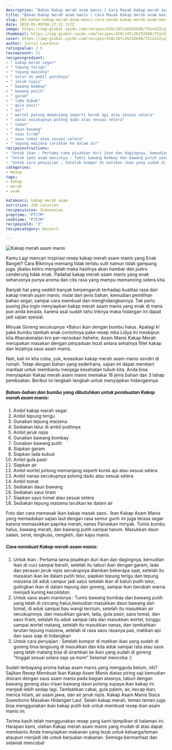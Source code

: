 ```yaml
---
description: "Bahan Kakap merah asam manis | Cara Masak Kakap merah asam manis Yang Enak Dan Mudah"
title: "Bahan Kakap merah asam manis | Cara Masak Kakap merah asam manis Yang Enak Dan Mudah"
slug: 102-bahan-kakap-merah-asam-manis-cara-masak-kakap-merah-asam-manis-yang-enak-dan-mudah
date: 2020-05-05T00:27:12.117Z
image: https://img-global.cpcdn.com/recipes/418c10fc26292b98/751x532cq70/kakap-merah-asam-manis-foto-resep-utama.jpg
thumbnail: https://img-global.cpcdn.com/recipes/418c10fc26292b98/751x532cq70/kakap-merah-asam-manis-foto-resep-utama.jpg
cover: https://img-global.cpcdn.com/recipes/418c10fc26292b98/751x532cq70/kakap-merah-asam-manis-foto-resep-utama.jpg
author: Justin Lawrence
ratingvalue: 3.5
reviewcount: 12
recipeingredient:
- " kakap merah segar"
- " tepung terigu"
- " tepung maizena"
- " telur di ambil putihnya"
- " jeruk nipis"
- " bawang bombay"
- " bawang putih"
- " garam"
- " lada bubuk"
- " gula pasir"
- " air"
- " wortel potong memanjang seperti korek api atau sesuai selera"
- " nanas secukupnya potong dadu atau sesuai selera"
- " tomat"
- " daun bawang"
- " saus tiram"
- " saus tomat atau sesuai selera"
- " tepung maizena larutkan ke dalam air"
recipeinstructions:
- "Untuk ikan : Pertama tama pisahkan duri ikan dan dagingnya, kemudian ikan di cuci sampai bersih, setelah itu taburi ikan dengan garam, lada dan perasan jeruk nipis secukupnya diamkan beberapa saat, setelah itu masukan ikan ke dalam putih telur, siapkan tepung terigu dan tepung maizena (di aduk campur jadi satu) setalah ikan di baluri putih telur, gulingkan ikan di dalam tepung dan goreng, sampai ikan berubah warna menjadi kuning kecoklatan."
- "Untuk saos asam manisnya : Tumis bawang bombay dan bawang putih yang telah di cincang halus,kemudian masukkan daun bawang dan tomat, di aduk sampai bau wangi tercium, setelah itu masukkan air secukupnnya, dan masukkan garam, lada, gula pasir, saos tomat, dan saos tiram, setalah itu aduk sampai rata dan masukkan wortel, tunggu sampai wortel matang, setelah itu masukkan nanas, dan tambahkan larutan tepung maizena, setelah di rasa saos rasanya pas, matikan api dan saos siap di hidangkan"
- "Untuk cara penyajian : Setelah kompor di matikan ikan yang sudah di goreng bisa langsung di masukkan dan kita aduk sampai rata atau saos yang telah matang bisa di siramkan ke ikan yang sudah di goreng &#34;tinggal sesuai selara saja ya mom&#34; Selamat mencoba :)"
categories:
- Resep
tags:
- kakap
- merah
- asam

katakunci: kakap merah asam 
nutrition: 250 calories
recipecuisine: Indonesian
preptime: "PT17M"
cooktime: "PT57M"
recipeyield: "3"
recipecategory: Dessert

---
```



![Kakap merah asam manis](https://img-global.cpcdn.com/recipes/418c10fc26292b98/751x532cq70/kakap-merah-asam-manis-foto-resep-utama.jpg)

Kamu Lagi mencari inspirasi resep kakap merah asam manis yang Enak Banget? Cara Bikinnya memang tidak terlalu sulit namun tidak gampang juga. jikalau keliru mengolah maka hasilnya akan hambar dan justru cenderung tidak enak. Padahal kakap merah asam manis yang enak seharusnya punya aroma dan cita rasa yang mampu memancing selera kita.

Banyak hal yang sedikit banyak berpengaruh terhadap kualitas rasa dari kakap merah asam manis, mulai dari jenis bahan, kemudian pemilihan bahan segar, sampai cara membuat dan menghidangkannya. Tak perlu pusing jika ingin menyiapkan kakap merah asam manis yang enak di mana pun anda berada, karena asal sudah tahu triknya maka hidangan ini dapat jadi sajian spesial.

Minyak Goreng secukupnya *Baluri ikan dengan bumbu halus. Apalagi kl pake bumbu tambah enak contohnya pake resep mba Lidya ini meskipun kita #barukenalan krn per-recookan hehehe. Asam Manis Kakap Merah merupakan masakan dengan perpaduan lezat antara sehatnya fillet kakap dan lezatnya saus asam manis.


Nah, kali ini kita coba, yuk, kreasikan kakap merah asam manis sendiri di rumah. Tetap dengan bahan yang sederhana, sajian ini dapat memberi manfaat untuk membantu menjaga kesehatan tubuh kita. Anda bisa menyiapkan Kakap merah asam manis memakai 18 jenis bahan dan 3 tahap pembuatan. Berikut ini langkah-langkah untuk menyiapkan hidangannya.

<!--inarticleads1-->

##### Bahan-bahan dan bumbu yang dibutuhkan untuk pembuatan Kakap merah asam manis:

1. Ambil  kakap merah segar
1. Ambil  tepung terigu
1. Gunakan  tepung maizena
1. Sediakan  telur di ambil putihnya
1. Ambil  jeruk nipis
1. Gunakan  bawang bombay
1. Gunakan  bawang putih
1. Siapkan  garam
1. Siapkan  lada bubuk
1. Ambil  gula pasir
1. Siapkan  air
1. Ambil  wortel potong memanjang seperti korek api atau sesuai selera
1. Ambil  nanas secukupnya potong dadu atau sesuai selera
1. Ambil  tomat
1. Sediakan  daun bawang
1. Sediakan  saus tiram
1. Siapkan  saus tomat atau sesuai selera
1. Sediakan  tepung maizena larutkan ke dalam air


Foto dan cara memasak ikan kakap masak saos.. Ikan Kakap Asam Manis yang memadukan sajian laut dengan rasa semur gurih ini juga terasa segar karena memasukkan paprika merah, nanas Panaskan minyak. Tumis bumbu halus, bawang merah, dan bawang putih sampai harum. Masukkan daun salam, serai, lengkuas, cengkeh, dan kayu manis. 

<!--inarticleads2-->

##### Cara membuat Kakap merah asam manis:

1. Untuk ikan : Pertama tama pisahkan duri ikan dan dagingnya, kemudian ikan di cuci sampai bersih, setelah itu taburi ikan dengan garam, lada dan perasan jeruk nipis secukupnya diamkan beberapa saat, setelah itu masukan ikan ke dalam putih telur, siapkan tepung terigu dan tepung maizena (di aduk campur jadi satu) setalah ikan di baluri putih telur, gulingkan ikan di dalam tepung dan goreng, sampai ikan berubah warna menjadi kuning kecoklatan.
1. Untuk saos asam manisnya : Tumis bawang bombay dan bawang putih yang telah di cincang halus,kemudian masukkan daun bawang dan tomat, di aduk sampai bau wangi tercium, setelah itu masukkan air secukupnnya, dan masukkan garam, lada, gula pasir, saos tomat, dan saos tiram, setalah itu aduk sampai rata dan masukkan wortel, tunggu sampai wortel matang, setelah itu masukkan nanas, dan tambahkan larutan tepung maizena, setelah di rasa saos rasanya pas, matikan api dan saos siap di hidangkan
1. Untuk cara penyajian : Setelah kompor di matikan ikan yang sudah di goreng bisa langsung di masukkan dan kita aduk sampai rata atau saos yang telah matang bisa di siramkan ke ikan yang sudah di goreng &#34;tinggal sesuai selara saja ya mom&#34; Selamat mencoba :)


Sudah terbayang aroma kakap asam manis yang menggoda belum, nih? Sajikan Resep Membuat Ikan Kakap Asam Manis diatas piring saji kemudian disiram dengan saus asam manis pada bagian atasnya, taburi dengan bawang goreng atau irisan bawang daun polong supaya ikan kakap ini menjadi lebih sedap lagi. Tambahkan cabai, gula palem, air, kecap ikan, merica hitam, air asam jawa, dan air jeruk nipis. Kakap Asam Manis Sisca Soewitomo Masakan Hidangan Laut. Selain kakap merah, teman teman juga bisa menggunakan ikan kakap putih kok untuk membuat resep ikan asam manis ini. 

Terima kasih telah menggunakan resep yang kami tampilkan di halaman ini. Harapan kami, olahan Kakap merah asam manis yang mudah di atas dapat membantu Anda menyiapkan makanan yang lezat untuk keluarga/teman ataupun menjadi ide untuk berjualan makanan. Semoga bermanfaat dan selamat mencoba!
